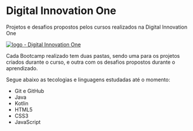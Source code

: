 # Digital Innovation One
Projetos e desafios propostos pelos cursos realizados na Digital Innovation One

[![logo - Digital Innovation One](https://i.imgur.com/DPM4YCj.png "logo - Digital Innovation One")](https://i.imgur.com/DPM4YCj.png "logo - Digital Innovation One")

Cada Bootcamp realizado tem duas pastas, sendo uma para os projetos criados durante o curso, e outra com os desafios propostos durante o aprendizado.

Segue abaixo as tecologias e linguagens estudadas até o momento:
- Git e GitHub
- Java
- Kotlin
- HTML5
- CSS3
- JavaScript

